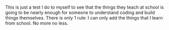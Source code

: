 This is just a test I do to myself to see that the things they teach at school is going to be nearly enough for someone to understand coding and build things themselves.
There is only 1 rule:
I can only add the things that I learn from school. No more no less.

